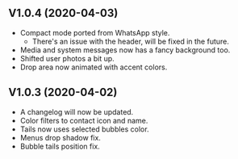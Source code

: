 ## V1.0.4 (2020-04-03)
* Compact mode ported from WhatsApp style.
    * There's an issue with the header, will be fixed in the future.
* Media and system messages now has a fancy background too.
* Shifted user photos a bit up.
* Drop area now animated with accent colors.

## V1.0.3 (2020-04-02)
* A changelog will now be updated.
* Color filters to contact icon and name.
* Tails now uses selected bubbles color.
* Menus drop shadow fix.
* Bubble tails position fix.